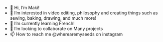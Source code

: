 - 👋 Hi, I’m Maki!
- 👀 I’m interested in video editing, philosophy and creating things such as sewing, baking, drawing, and much more!
- 🌱 I’m currently learning French!
- 💞️ I’m looking to collaborate on Many projects
- 📫 How to reach me @wherearemyseeds on instagram

<!---
sub2pewdeipie/sub2pewdeipie is a ✨ special ✨ repository because its `README.md` (this file) appears on your GitHub profile.
You can click the Preview link to take a look at your changes.
--->
